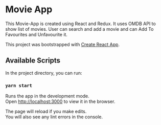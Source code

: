 # Movie App

This Movie-App is created using React and Redux. It uses OMDB API to show list of movies.
User can search and add a movie and can Add To Favourites and Unfavourite it.

This project was bootstrapped with [Create React App](https://github.com/facebook/create-react-app).

## Available Scripts

In the project directory, you can run:

### `yarn start`

Runs the app in the development mode.\
Open [http://localhost:3000](http://localhost:3000) to view it in the browser.

The page will reload if you make edits.\
You will also see any lint errors in the console.
